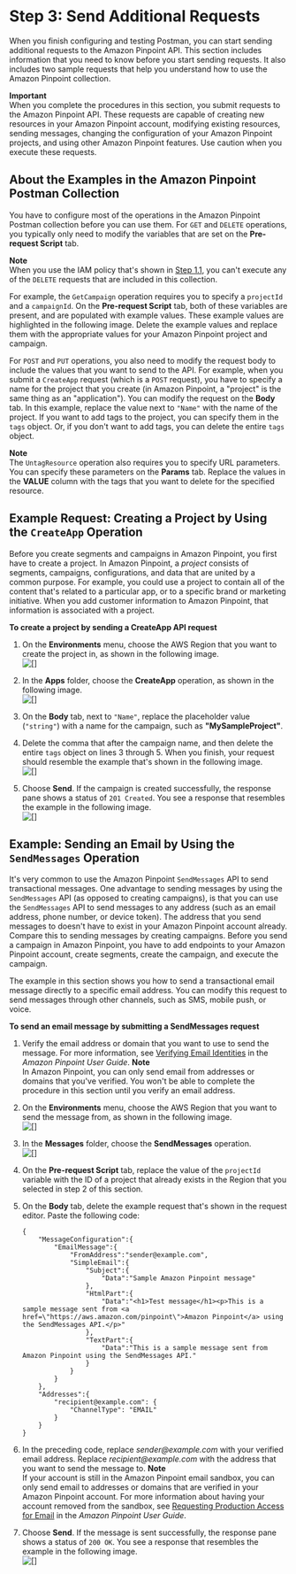 # Step 3: Send Additional Requests<a name="tutorials-using-postman-sample-requests"></a>

When you finish configuring and testing Postman, you can start sending additional requests to the Amazon Pinpoint API\. This section includes information that you need to know before you start sending requests\. It also includes two sample requests that help you understand how to use the Amazon Pinpoint collection\.

**Important**  
When you complete the procedures in this section, you submit requests to the Amazon Pinpoint API\. These requests are capable of creating new resources in your Amazon Pinpoint account, modifying existing resources, sending messages, changing the configuration of your Amazon Pinpoint projects, and using other Amazon Pinpoint features\. Use caution when you execute these requests\.

## About the Examples in the Amazon Pinpoint Postman Collection<a name="tutorials-using-postman-sample-requests-about"></a>

You have to configure most of the operations in the Amazon Pinpoint Postman collection before you can use them\. For `GET` and `DELETE` operations, you typically only need to modify the variables that are set on the **Pre\-request Script** tab\.

**Note**  
When you use the IAM policy that's shown in [Step 1\.1](tutorials-using-postman-iam-user.md#tutorials-using-postman-iam-user-create-policy), you can't execute any of the `DELETE` requests that are included in this collection\.

For example, the `GetCampaign` operation requires you to specify a `projectId` and a `campaignId`\. On the **Pre\-request Script** tab, both of these variables are present, and are populated with example values\. These example values are highlighted in the following image\. Delete the example values and replace them with the appropriate values for your Amazon Pinpoint project and campaign\.

For `POST` and `PUT` operations, you also need to modify the request body to include the values that you want to send to the API\. For example, when you submit a `CreateApp` request \(which is a `POST` request\), you have to specify a name for the project that you create \(in Amazon Pinpoint, a "project" is the same thing as an "application"\)\. You can modify the request on the **Body** tab\. In this example, replace the value next to `"Name"` with the name of the project\. If you want to add tags to the project, you can specify them in the `tags` object\. Or, if you don't want to add tags, you can delete the entire `tags` object\.

**Note**  
The `UntagResource` operation also requires you to specify URL parameters\. You can specify these parameters on the **Params** tab\. Replace the values in the **VALUE** column with the tags that you want to delete for the specified resource\.

## Example Request: Creating a Project by Using the `CreateApp` Operation<a name="tutorials-using-postman-sample-requests-createapp"></a>

Before you create segments and campaigns in Amazon Pinpoint, you first have to create a project\. In Amazon Pinpoint, a *project* consists of segments, campaigns, configurations, and data that are united by a common purpose\. For example, you could use a project to contain all of the content that's related to a particular app, or to a specific brand or marketing initiative\. When you add customer information to Amazon Pinpoint, that information is associated with a project\.

**To create a project by sending a CreateApp API request**

1. On the **Environments** menu, choose the AWS Region that you want to create the project in, as shown in the following image\.  
![\[\]](http://docs.aws.amazon.com/pinpoint/latest/developerguide/images/Postman_Tutorial_Environments.png)

1. In the **Apps** folder, choose the **CreateApp** operation, as shown in the following image\.  
![\[\]](http://docs.aws.amazon.com/pinpoint/latest/developerguide/images/Postman_Tutorial_3.2_2.png)

1. On the **Body** tab, next to `"Name"`, replace the placeholder value \(`"string"`\) with a name for the campaign, such as **"MySampleProject"**\.

1. Delete the comma that after the campaign name, and then delete the entire `tags` object on lines 3 through 5\. When you finish, your request should resemble the example that's shown in the following image\.  
![\[\]](http://docs.aws.amazon.com/pinpoint/latest/developerguide/images/Postman_Tutorial_3.2_4.png)

1. Choose **Send**\. If the campaign is created successfully, the response pane shows a status of `201 Created`\. You see a response that resembles the example in the following image\.  
![\[\]](http://docs.aws.amazon.com/pinpoint/latest/developerguide/images/Postman_Tutorial_3.2_5.png)

## Example: Sending an Email by Using the `SendMessages` Operation<a name="tutorials-using-postman-sample-requests-sendmessages"></a>

It's very common to use the Amazon Pinpoint `SendMessages` API to send transactional messages\. One advantage to sending messages by using the `SendMessages` API \(as opposed to creating campaigns\), is that you can use the `SendMessages` API to send messages to any address \(such as an email address, phone number, or device token\)\. The address that you send messages to doesn't have to exist in your Amazon Pinpoint account already\. Compare this to sending messages by creating campaigns\. Before you send a campaign in Amazon Pinpoint, you have to add endpoints to your Amazon Pinpoint account, create segments, create the campaign, and execute the campaign\.

The example in this section shows you how to send a transactional email message directly to a specific email address\. You can modify this request to send messages through other channels, such as SMS, mobile push, or voice\.

**To send an email message by submitting a SendMessages request**

1. Verify the email address or domain that you want to use to send the message\. For more information, see [Verifying Email Identities](https://docs.aws.amazon.com/pinpoint/latest/userguide/channels-email-manage-verify.html) in the *Amazon Pinpoint User Guide*\.
**Note**  
In Amazon Pinpoint, you can only send email from addresses or domains that you've verified\. You won't be able to complete the procedure in this section until you verify an email address\.

1. On the **Environments** menu, choose the AWS Region that you want to send the message from, as shown in the following image\.  
![\[\]](http://docs.aws.amazon.com/pinpoint/latest/developerguide/images/Postman_Tutorial_Environments.png)

1. In the **Messages** folder, choose the **SendMessages** operation\.  
![\[\]](http://docs.aws.amazon.com/pinpoint/latest/developerguide/images/Postman_Tutorial_3.3_3.png)

1. On the **Pre\-request Script** tab, replace the value of the `projectId` variable with the ID of a project that already exists in the Region that you selected in step 2 of this section\.

1. On the **Body** tab, delete the example request that's shown in the request editor\. Paste the following code:

   ```
   {
       "MessageConfiguration":{
           "EmailMessage":{
               "FromAddress":"sender@example.com",
               "SimpleEmail":{
                   "Subject":{
                       "Data":"Sample Amazon Pinpoint message"
                   },
                   "HtmlPart":{
                       "Data":"<h1>Test message</h1><p>This is a sample message sent from <a href=\"https://aws.amazon.com/pinpoint\">Amazon Pinpoint</a> using the SendMessages API.</p>"
                   },
                   "TextPart":{
                       "Data":"This is a sample message sent from Amazon Pinpoint using the SendMessages API."
                   }
               }
           }
       },
       "Addresses":{
           "recipient@example.com": {
               "ChannelType": "EMAIL"
           }
       }
   }
   ```

1. In the preceding code, replace *sender@example\.com* with your verified email address\. Replace *recipient@example\.com* with the address that you want to send the message to\.
**Note**  
If your account is still in the Amazon Pinpoint email sandbox, you can only send email to addresses or domains that are verified in your Amazon Pinpoint account\. For more information about having your account removed from the sandbox, see [ Requesting Production Access for Email](https://docs.aws.amazon.com/pinpoint/latest/userguide/channels-email-setup-production-access.html) in the *Amazon Pinpoint User Guide*\.

1. Choose **Send**\. If the message is sent successfully, the response pane shows a status of `200 OK`\. You see a response that resembles the example in the following image\.  
![\[\]](http://docs.aws.amazon.com/pinpoint/latest/developerguide/images/Postman_Tutorial_3.3_7.png)